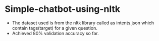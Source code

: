 # Simple-chatbot-using-nltk
- The dataset used is from the nltk library called as intents.json which contain tags(target) for a given question.
-  Achieved 80% validation accuracy so far.
  
